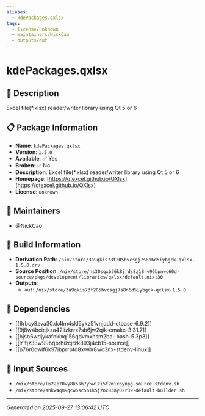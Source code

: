 ```yaml
---
aliases:
  - kdePackages.qxlsx
tags:
  - license/unknown
  - maintainers/NickCao
  - outputs/out
---
```


# kdePackages.qxlsx

## 📝 Description

Excel file(*.xlsx) reader/writer library using Qt 5 or 6

## 📋 Package Information

- **Name**: `kdePackages.qxlsx`
- **Version**: `1.5.0`
- **Available**: ✅ Yes
- **Broken**: ✅ No
- **Description**: Excel file(*.xlsx) reader/writer library using Qt 5 or 6
- **Homepage**: [https://qtexcel.github.io/QXlsx](https://qtexcel.github.io/QXlsx)
- **License**: `unknown`
## 👥 Maintainers

- @NickCao


## 🔧 Build Information

- **Derivation Path**: `/nix/store/3a9qkis73f205hvcsgj7s8n6d5iybgck-qxlsx-1.5.0.drv`
- **Source Position**: `/nix/store/ns30sqxb36k8jrds8z18rv96bpnwc60d-source/pkgs/development/libraries/qxlsx/default.nix:30`
- **Outputs**:
  - `out`:  `/nix/store/3a9qkis73f205hvcsgj7s8n6d5iybgck-qxlsx-1.5.0`

## 🔗 Dependencies

- [[6rbcy8zva30xk4lm4skl5ykz51vnjqdd-qtbase-6.9.2]]
- [[9j8w4bcicjkza42lizkrrx7sb6jw2qik-cmake-3.31.7]]
- [[bjsb6wdjykafnkixq156qdvmxhsm2bai-bash-5.3p3]]
- [[lr1fjz33w99bqbrhizcjrzk893j4cb15-source]]
- [[p76r0cwlf6k97ibprrpfd8xw0r8wc3nx-stdenv-linux]]

## 📁 Input Sources

- `/nix/store/l622p70vy8k5sh7y5wizi5f2mic6ynpg-source-stdenv.sh`
- `/nix/store/shkw4qm9qcw5sc5n1k5jznc83ny02r39-default-builder.sh`

---
*Generated on 2025-09-27 13:06:42 UTC*
